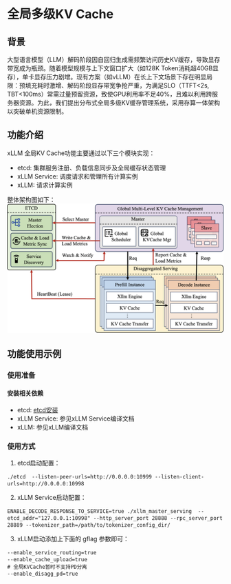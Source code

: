 # 全局多级KV Cache
## 背景
大型语言模型（LLM）解码阶段因自回归生成需频繁访问历史KV缓存，导致显存带宽成为瓶颈。随着模型规模与上下文窗口扩大（如128K Token消耗超40GB显存），单卡显存压力剧增。现有方案（如vLLM）在长上下文场景下存在明显局限：预填充耗时激增、解码阶段显存带宽争抢严重，为满足SLO（TTFT<2s, TBT<100ms）常需过量预留资源，致使GPU利用率不足40%，且难以利用跨服务器资源。为此，我们提出分布式全局多级KV缓存管理系统，采用存算一体架构以突破单机资源限制。

## 功能介绍
xLLM 全局KV Cache功能主要通过以下三个模块实现：
- etcd: 集群服务注册、负载信息同步及全局缓存状态管理
- xLLM Service: 调度请求和管理所有计算实例
- xLLM: 请求计算实例

整体架构图如下：
![xLLM 全局多级KV Cache](../../assets/globalkvcache_architecture.png)
## 功能使用示例
### 使用准备
#### 安装相关依赖
- etcd: [etcd安装](https://etcd.io/docs/v3.6/install/)
- xLLM Service: 参见xLLM Service编译文档
- xLLM: 参见xLLM编译文档

### 使用方式
1. etcd启动配置：
```
./etcd  --listen-peer-urls=http://0.0.0.0:10999 --listen-client-urls=http://0.0.0.0:10998
```
2. xLLM Service启动配置：
```
ENABLE_DECODE_RESPONSE_TO_SERVICE=true ./xllm_master_serving  --etcd_addr="127.0.0.1:10998" --http_server_port 28888 --rpc_server_port 28889 --tokenizer_path=/path/to/tokenizer_config_dir/
```
3. xLLM启动添加上下面的 gflag 参数即可：
```
--enable_service_routing=true 
--enable_cache_upload=true
# 全局KVCache暂时不支持PD分离
--enable_disagg_pd=true
```